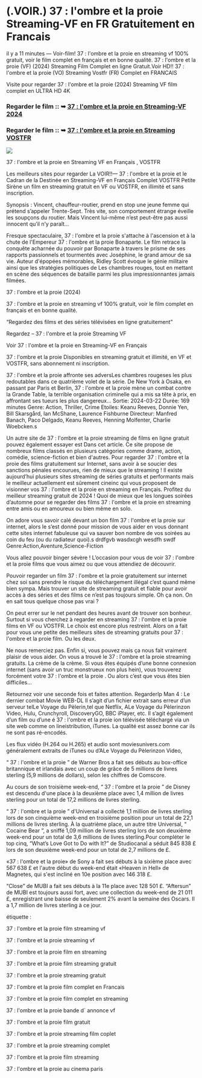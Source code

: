 # (.VOIR.) 37 : l'ombre et la proie Streaming-VF en FR Gratuitement en Francais

il y a 11 minutes — Voir-film! 37 : l'ombre et la proie en streaming vf 100% gratuit, voir le film complet en français et en bonne qualité. 37 : l'ombre et la proie (VF) (2024) Streaming Film Complet en ligne Gratuit.Voir HD!! 37 : l'ombre et la proie (VO) Streaming Vostfr (FR) Complet en FRANCAIS

Visite pour regarder 37 : l'ombre et la proie (2024) Streaming VF film complet en ULTRA HD 4K

### Regarder le film :: ➥ [37 : l'ombre et la proie en Streaming-VF 2024](https://t.co/fw9QRVKJc6)

### Regarder le film :: ➥ [37 : l'ombre et la proie en Streaming VOSTFR](https://t.co/fw9QRVKJc6)

<p dir="auto"><a href="https://t.co/fw9QRVKJc6" title="PLAY NOW" rel="nofollow"><img src="https://i.imgur.com/jhNGoEt.gif" style="max-width: 100%;"></a></p>

37 : l'ombre et la proie en Streaming VF en Français , VOSTFR

Les meilleurs sites pour regarder La VOIR!!— 37 : l'ombre et la proie et le Cadran de la Destinée en Streaming-VF en Français Complet VOSTFR Petite Sirène un film en streaming gratuit en VF ou VOSTFR, en illimité et sans inscription.

Synopsis : Vincent, chauffeur-routier, prend en stop une jeune femme qui prétend s’appeler Trente-Sept. Très vite, son comportement étrange éveille les soupçons du routier. Mais Vincent lui-même n’est peut-être pas aussi innocent qu’il n’y paraît...

Fresque spectaculaire, 37 : l'ombre et la proie s'attache à l'ascension et à la chute de l'Empereur 37 : l'ombre et la proie Bonaparte. Le film retrace la conquête acharnée du pouvoir par Bonaparte à travers le prisme de ses rapports passionnels et tourmentés avec Joséphine, le grand amour de sa vie. Auteur d'épopées mémorables, Ridley Scott évoque le génie militaire ainsi que les stratégies politiques de Les chambres rouges, tout en mettant en scène des séquences de bataille parmi les plus impressionnantes jamais filmées.

37 : l'ombre et la proie (2024)

37 : l'ombre et la proie en streaming vf 100% gratuit, voir le film complet en français et en bonne qualité.

“Regardez des films et des séries télévisées en ligne gratuitement”

Regardez – 37 : l'ombre et la proie Streaming VF

Voir 37 : l'ombre et la proie en Streaming-VF en Français

37 : l'ombre et la proie Disponibles en streaming gratuit et illimité, en VF et VOSTFR, sans abonnement ni inscription.

37 : l'ombre et la proie affronte ses adversLes chambres rougeses les plus redoutables dans ce quatrième volet de la série. De New York à Osaka, en passant par Paris et Berlin, 37 : l'ombre et la proie mène un combat contre la Grande Table, la terrible organisation criminelle qui a mis sa tête à prix, en affrontant ses tueurs les plus dangereux... Sortie: 2024-03-22 Durée: 169 minutes Genre: Action, Thriller, Crime Etoiles: Keanu Reeves, Donnie Yen, Bill Skarsgård, Ian McShane, Laurence Fishburne Directeur: Manfred Banach, Paco Delgado, Keanu Reeves, Henning Molfenter, Charlie Woebcken.s

Un autre site de 37 : l'ombre et la proie streaming de films en ligne gratuit pouvez également essayer est Dans cet article. Ce site propose de nombreux films classés en plusieurs catégories comme drame, action, comédie, science-fiction et bien d'autres. Pour regarder 37 : l'ombre et la proie des films gratuitement sur Internet, sans avoir à se soucier des sanctions pénales encourues, rien de mieux que le streaming ! Il existe aujourd’hui plusieurs sites streaming de séries gratuits et performants mais le meilleur actuellement est sûrement cineinc qui vous proposent de visionner vos 37 : l'ombre et la proie en streaming en Français. Profitez du meilleur streaming gratuit de 2024 ! Quoi de mieux que les longues soirées d’automne pour se regarder des films 37 : l'ombre et la proie en streaming entre amis ou en amoureux ou bien même en solo.

On adore vous savoir calé devant un bon film 37 : l'ombre et la proie sur internet, alors le s’est donné pour mission de vous aider en vous donnant cette sites internet fabuleuse qui va sauver bon nombre de vos soirées au coin du feu (ou du radiateur quoi).s drdfgvb wasdxcgh wesdfh swdf Genre:Action,Aventure,Science-Fiction

Vous allez pouvoir binger sévère ! L’occasion pour vous de voir 37 : l'ombre et la proie films que vous aimez ou que vous attendiez de découvrir.

Pouvoir regarder un film 37 : l'ombre et la proie gratuitement sur internet chez soi sans prendre le risque du téléchargement illégal c’est quand même bien sympa. Mais trouver un site de streaming gratuit et fiable pour avoir accès à des séries et des films ce n’est pas toujours simple. Oh ça non. On en sait tous quelque chose pas vrai ?

On peut errer sur le net pendant des heures avant de trouver son bonheur. Surtout si vous cherchez à regarder en streaming 37 : l'ombre et la proie films en VF ou VOSTFR. Le choix est encore plus restreint. Alors on a fait pour vous une petite des meilleurs sites de streaming gratuits pour 37 : l'ombre et la proie film. Ou les deux.

Ne nous remerciez pas. Enfin si, vous pouvez mais ça nous fait vraiment plaisir de vous aider. On vous a trouvé le 37 : l'ombre et la proie streaming gratuits. La crème de la crème. Si vous êtes équipés d’une bonne connexion internet (sans avoir un truc monstrueux non plus hein), vous trouverez forcément votre 37 : l'ombre et la proie . Ou alors c’est que vous êtes bien difficiles…

Retournez voir une seconde fois et faites attention. RegarderIp Man 4 : Le dernier combat Movie WEB-DL Il s’agit d’un fichier extrait sans erreur d’un serveur telLe Voyage du Pèlerin,tel que Netflix, ALe Voyage du Pèlerinzon Video, Hulu, Crunchyroll, DiscoveryGO, BBC iPlayer, etc. Il s’agit également d’un film ou d’une é 37 : l'ombre et la proie ion télévisée téléchargé via un site web comme on lineistribution, iTunes. La qualité est assez bonne car ils ne sont pas ré-encodés.

Les flux vidéo (H.264 ou H.265) et audio sont moviesunivers.com généralement extraits de iTunes ou d’ALe Voyage du Pèlerinzon Video,

“ 37 : l'ombre et la proie ” de Warner Bros a fait ses débuts au box-office britannique et irlandais avec un coup de grâce de 5 millions de livres sterling (5,9 millions de dollars), selon les chiffres de Comscore.

Au cours de son troisième week-end, “ 37 : l'ombre et la proie ” de Disney est descendu d'une place à la deuxième place avec 1,4 million de livres sterling pour un total de 17,2 millions de livres sterling.

“ 37 : l'ombre et la proie ” d'Universal a collecté 1,1 million de livres sterling lors de son cinquième week-end en troisième position pour un total de 22,1 millions de livres sterling. À la quatrième place, un autre titre Universal, “ Cocaine Bear ”, a sniffé 1,09 million de livres sterling lors de son deuxième week-end pour un total de 3,6 millions de livres sterling.Pour compléter le top cinq, “What’s Love Got to Do with It?” de Studiocanal a séduit 845 838 £ lors de son deuxième week-end pour un total de 2,7 millions de £.

«37 : l'ombre et la proie» de Sony a fait ses débuts à la sixième place avec 567 638 £ et l'autre début du week-end était «Heaven in Hell» de Magnetes, qui s'est incliné en 10e position avec 146 318 £.

“Close” de MUBI a fait ses débuts à la 11e place avec 128 501 £. “Aftersun” de MUBI est toujours aussi fort, avec une collection du week-end de 21 011 £, enregistrant une baisse de seulement 2% avant la semaine des Oscars. Il a 1,7 million de livres sterling à ce jour.

étiquette :

37 : l'ombre et la proie film streaming vf

37 : l'ombre et la proie streaming vf

37 : l'ombre et la proie film en streaming

37 : l'ombre et la proie film streaming gratuit

37 : l'ombre et la proie streaming gratuit

37 : l'ombre et la proie film complet en Francais

37 : l'ombre et la proie film complet en streaming

37 : l'ombre et la proie bande d` annonce vf

37 : l'ombre et la proie film gratuit

37 : l'ombre et la proie streaming film coplet

37 : l'ombre et la proie streaming complet

37 : l'ombre et la proie film streaming

37 : l'ombre et la proie au cinema paris
